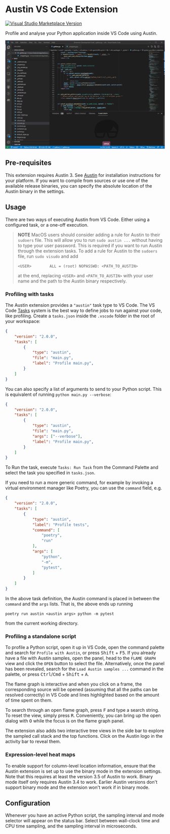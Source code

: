 # Austin VS Code Extension

[![Visual Studio Marketplace Version](https://img.shields.io/visual-studio-marketplace/v/p403n1x87.austin-vscode.svg?style=flat-square&color=blue&logo=visual-studio)](https://marketplace.visualstudio.com/items?itemName=p403n1x87.austin-vscode)

Profile and analyse your Python application inside VS Code using Austin.

<p align="center">
    <img src="https://github.com/P403n1x87/austin-vscode/raw/main/art/demo.gif"
        alt="Austin VS Code Extension demo" />
</p>


## Pre-requisites

This extension requires Austin 3. See
[Austin](https://github.com/p403n1x87/austin#installation) for installation
instructions for your platform. If you want to compile from sources or use one
of the available release binaries, you can specify the absolute location of the
Austin binary in the settings.


## Usage

There are two ways of executing Austin from VS Code. Either using a configured
task, or a one-off execution.

> **NOTE** MacOS users should consider adding a rule for Austin to their
> `sudoers` file. This will allow you to run `sudo austin ...` without having to
> type your user password. This is required if you want to run Austin through
> the extension tasks. To add a rule for Austin to the `sudoers` file, run `sudo
> visudo` and add
> ~~~
> <USER>        ALL = (root) NOPASSWD: <PATH_TO_AUSTIN>
> ~~~
> at the end, replacing `<USER>` and `<PATH_TO_AUSTIN>` with your user name and
> the path to the Austin binary respectively.

### Profiling with tasks

The Austin extension provides a `"austin"` task type to VS Code. The VS Code
[Tasks](https://code.visualstudio.com/docs/editor/tasks#_custom-tasks)
system is the best way to define jobs to run against your code, like profiling.
Create a `tasks.json` inside the `.vscode` folder in the root of your workspace:

```json
{
    "version": "2.0.0",
    "tasks": [
        {
            "type": "austin",
            "file": "main.py",
            "label": "Profile main.py",
        }
    ]
}
```

You can also specify a list of arguments to send to your Python script.
This is equivalent of running `python main.py --verbose`:

```json
{
    "version": "2.0.0",
    "tasks": [
        {
            "type": "austin",
            "file": "main.py",
            "args": ["--verbose"],
            "label": "Profile main.py",
        }
    ]
}
```

To Run the task, execute `Tasks: Run Task` from the Command Palette and select
the task you specified in `tasks.json`.

If you need to run a more generic command, for example by invoking a virtual
environment manager like Poetry, you can use the `command` field, e.g.

```json
{
    "version": "2.0.0",
    "tasks": [
        {
            "type": "austin",
            "label": "Profile tests",
            "command": [
                "poetry",
                "run"
            ],
            "args": [
                "python",
                "-m",
                "pytest",
            ]
        }
    ]
}
```

In the above task definition, the Austin command is placed in between the
`command` and the `args` lists. That is, the above ends up running

```console
poetry run austin <austin args> python -m pytest
```

from the current working directory.

### Profiling a standalone script

To profile a Python script, open it up in VS Code, open the command palette and
search for `Profile with Austin`, or press  <kbd>Shift</kbd> + <kbd>F5</kbd>. If
you already have a file with Austin samples, open the panel, head to the `FLAME
GRAPH` view and click the `OPEN` button to select the file. Alternatively, once
the panel has been revealed, search for the `Load Austin samples ...` command in
the palette, or press <kbd>Ctrl</kbd>/<kbd>Cmd</kbd> + <kbd>Shift</kbd> +
<kbd>A</kbd>.

The flame graph is interactive and when you click on a frame, the corresponding
source will be opened (assuming that all the paths can be resolved correctly) in
VS Code and lines highlighted based on the amount of time spent on them.

To search through an open flame graph, press <kbd>F</kbd> and type a search
string. To reset the view, simply press <kbd>R</kbd>. Conveniently, you can
bring up the open dialog with <kbd>O</kbd> while the focus is on the flame graph
panel.

The extension also adds two interactive tree views in the side bar to explore
the sampled call stack and the top functions. Click on the Austin logo in the
activity bar to reveal them.


### Expression-level heat maps

To enable support for column-level location information, ensure that the Austin
extension is set up to use the binary mode in the extension settings. Note that
this requires at least the version 3.5 of Austin to work. Binary mode itself
only requires Austin 3.4 to work. Earlier Austin versions don't support binary
mode and the extension won't work if in binary mode.


<!-- To toggle line numbers, press <kbd>L</kbd>. This could be useful when the same
Python module has multiple methods with the same names (e.g. `__init__`), since
the function names collected by Austin are not fully qualified. -->

## Configuration

Whenever you have an active Python script, the sampling interval and mode
selector will appear  on the status bar. Select between wall-clock time and CPU
time sampling, and the sampling interval in microseconds.
